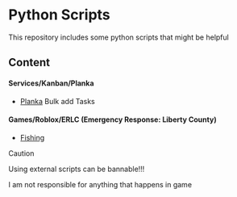 # Python Scripts
This repository includes some python scripts that might be helpful


## Content
#### Services/Kanban/Planka
- [Planka](/services/kanban/planka/planka.md)
Bulk add Tasks

#### Games/Roblox/ERLC (Emergency Response: Liberty County)
- [Fishing](/games/roblox/erlc/fishing.md)



> [!CAUTION]
> Using external scripts can be bannable!!!
> 
> I am not responsible for anything that happens in game
